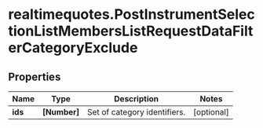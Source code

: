 # realtimequotes.PostInstrumentSelectionListMembersListRequestDataFilterCategoryExclude

## Properties

Name | Type | Description | Notes
------------ | ------------- | ------------- | -------------
**ids** | **[Number]** | Set of category identifiers. | [optional] 


